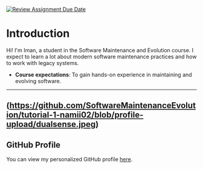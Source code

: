 [![Review Assignment Due Date](https://classroom.github.com/assets/deadline-readme-button-22041afd0340ce965d47ae6ef1cefeee28c7c493a6346c4f15d667ab976d596c.svg)](https://classroom.github.com/a/O-1AGqKT)

# Introduction
Hi! I'm Iman, a student in the Software Maintenance
and Evolution course.
I expect to learn a lot about modern software maintenance
practices and how to work with legacy systems.
- **Course expectations**: To gain hands-on experience in
maintaining and evolving software.

---
(https://github.com/SoftwareMaintenanceEvolution/tutorial-1-namii02/blob/profile-upload/dualsense.jpeg)
--- 

## GitHub Profile
You can view my personalized GitHub profile
[here]((https://github.com/namii02)).

